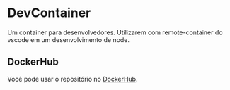# DevContainer
Um container para desenvolvedores. Utilizarem com remote-container do vscode em um desenvolvimento de node.

## DockerHub
Você pode usar o repositório no [DockerHub](https://hub.docker.com/repository/docker/rodrigovenancioverissimo/devnvmcontainer).
